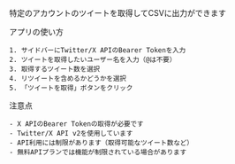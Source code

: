 特定のアカウントのツイートを取得してCSVに出力ができます

アプリの使い方

    1. サイドバーにTwitter/X APIのBearer Tokenを入力
    2. ツイートを取得したいユーザー名を入力（@は不要）
    3. 取得するツイート数を選択
    4. リツイートを含めるかどうかを選択
    5. 「ツイートを取得」ボタンをクリック
    
  注意点
  
    - X APIのBearer Tokenの取得が必要です
    - Twitter/X API v2を使用しています
    - API利用には制限があります（取得可能なツイート数など）
    - 無料APIプランでは機能が制限されている場合があります
   
